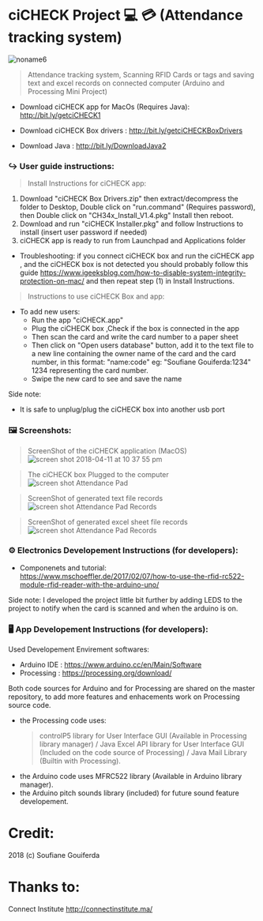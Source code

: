 # ciCHECK Project :computer: :credit_card: (Attendance tracking system) 
![noname6](https://user-images.githubusercontent.com/31141340/38529759-cfda35aa-3c5e-11e8-8d69-9ea924ca13ce.jpg)
> Attendance tracking system, Scanning RFID Cards or tags and saving text and excel records on connected computer (Arduino and Processing Mini Project)

* Download ciCHECK app for MacOs (Requires Java): http://bit.ly/getciCHECK1

* Download ciCHECK Box drivers : http://bit.ly/getciCHECKBoxDrivers

* Download Java : http://bit.ly/DownloadJava2


### ↪️ User guide instructions:

> Install Instructions for ciCHECK app:
1) Download "ciCHECK Box Drivers.zip" then extract/decompress the folder to Desktop, Double click on "run.command" (Requires password), then Double click on "CH34x_Install_V1.4.pkg" Install then reboot.
2) Download and run "ciCHECK Installer.pkg" and follow Instructions to install (insert user password if needed)
3) ciCHECK app is ready to run from Launchpad and Applications folder

* Troubleshooting:
if you connect ciCHECK box and run the ciCHECK app , and the ciCHECK box is not detected you should probably follow this guide https://www.igeeksblog.com/how-to-disable-system-integrity-protection-on-mac/
and then repeat step (1) in Install Instructions.


> Instructions to use ciCHECK Box and app:
* To add new users: 
	- Run the app "ciCHECK.app"
	- Plug the ciCHECK box ,Check if the box is connected in the app
	- Then scan the card and write the card number to a paper sheet
	- Then click on "Open users database" button, add it to the text file to a new line containing the owner name of the card and the card number, in this format: "name:code" eg: "Soufiane Gouiferda:1234" 1234 representing the card number.
	- Swipe the new card to see and save the name

	
Side note:
* It is safe to unplug/plug the ciCHECK box into another usb port

### 🖼 Screenshots:

> ScreenShot of the ciCHECK application (MacOS)
![screen shot 2018-04-11 at 10 37 55 pm](https://i.imgur.com/gSO4HTW.png)

> The ciCHECK box Plugged to the computer
![screen shot Attendance Pad](https://i.imgur.com/Uil2mJB.jpg)

> ScreenShot of generated text file records
![screen shot Attendance Pad Records](https://i.imgur.com/TwgEMvP.png)

> ScreenShot of generated excel sheet file records
![screen shot Attendance Pad Records](https://i.imgur.com/D82HL3n.png)


### ⚙️ Electronics Developement Instructions (for developers):

* Componenets and tutorial:
https://www.mschoeffler.de/2017/02/07/how-to-use-the-rfid-rc522-module-rfid-reader-with-the-arduino-uno/

Side note: I developed the project little bit further by adding LEDS to the project to notify when the card is scanned and when the arduino is on.


### 🖥 App Developement Instructions (for developers):

Used Developement Envirement softwares:

* Arduino IDE : https://www.arduino.cc/en/Main/Software
* Processing : https://processing.org/download/
	
Both code sources for Arduino and for Processing are shared on the master repository,
to add more features and enhacements work on Processing source code.

* the Processing code uses:
	> controlP5 library for User Interface GUI (Available in Processing library manager)
	/ Java Excel API library for User Interface GUI (Included on the code source of Processing)
	/ Java Mail Library (Builtin with Processing).
* the Arduino code uses MFRC522 library (Available in Arduino library manager).
* the Arduino pitch sounds library (included) for future sound feature developement.


# Credit:
2018 (c) Soufiane Gouiferda 

# Thanks to:
Connect Institute http://connectinstitute.ma/
